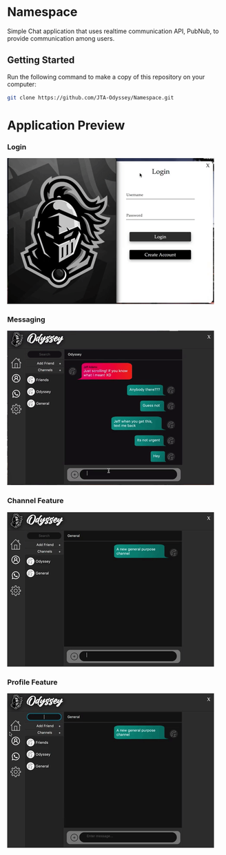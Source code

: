 # Namespace

Simple Chat application that uses realtime communication API, PubNub, to provide communication among users.

## Getting Started
Run the following command to make a copy of this repository on your computer:
```bash
git clone https://github.com/JTA-Odyssey/Namespace.git
```
# Application Preview
### Login
![](gif/login.gif)

### Messaging
![](gif/messaging.gif)

### Channel Feature
![](gif/channels.gif)

### Profile Feature
![](gif/profile.gif)

